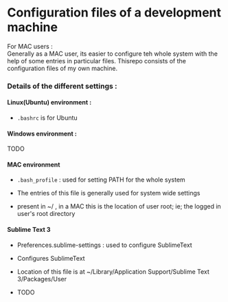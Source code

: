 Configuration files of a development machine
============================================         
For MAC users :          
  Generally as a MAC user, its easier to configure teh whole system with the help of some entries in particular files. Thisrepo consists of the configuration files of my own machine.          



### Details of the different settings : 

#### Linux(Ubuntu) environment :
  - `.bashrc` is for Ubuntu

#### Windows environment :
  TODO

#### MAC environment
 
 - `.bash_profile` : used for setting PATH for the whole system

  - The entries of this file is generally used for system wide settings
  - present in ~/ , in a MAC this is the location of user root; ie; the logged in user's root  directory          

#### Sublime Text 3
 
 - Preferences.sublime-settings : used to configure SublimeText

  - Configures SublimeText
  - Location of this file is at 
   ~/Library/Application Support/Sublime Text 3/Packages/User


 - TODO